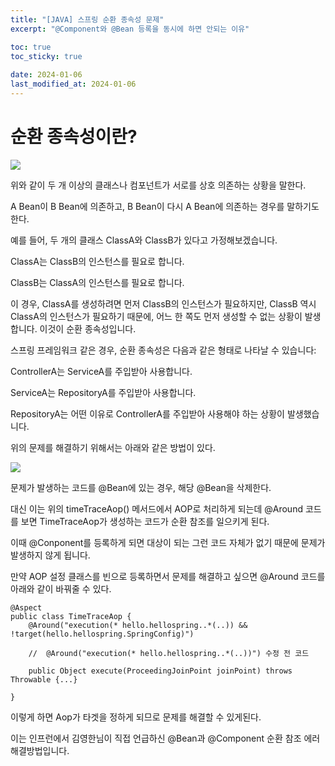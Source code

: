 ```yaml
---
title: "[JAVA] 스프링 순환 종속성 문제"
excerpt: "@Component와 @Bean 등록을 동시에 하면 안되는 이유"

toc: true
toc_sticky: true
 
date: 2024-01-06
last_modified_at: 2024-01-06
---
```


# 순환 종속성이란?

<img src = "https://github.com/cmblir/cmblir.github.io/assets/75519839/8b258f84-ea6a-477d-925c-ddc32da033e5">

위와 같이 두 개 이상의 클래스나 컴포넌트가 서로를 상호 의존하는 상황을 말한다.

A Bean이 B Bean에 의존하고, B Bean이 다시 A Bean에 의존하는 경우를 말하기도 한다.

예를 들어, 두 개의 클래스 ClassA와 ClassB가 있다고 가정해보겠습니다.

ClassA는 ClassB의 인스턴스를 필요로 합니다.

ClassB는 ClassA의 인스턴스를 필요로 합니다.

이 경우, ClassA를 생성하려면 먼저 ClassB의 인스턴스가 필요하지만, ClassB 역시 ClassA의 인스턴스가 필요하기 때문에, 어느 한 쪽도 먼저 생성할 수 없는 상황이 발생합니다. 이것이 순환 종속성입니다.

스프링 프레임워크 같은 경우, 순환 종속성은 다음과 같은 형태로 나타날 수 있습니다:

ControllerA는 ServiceA를 주입받아 사용합니다.

ServiceA는 RepositoryA를 주입받아 사용합니다.

RepositoryA는 어떤 이유로 ControllerA를 주입받아 사용해야 하는 상황이 발생했습니다.

위의 문제를 해결하기 위해서는 아래와 같은 방법이 있다.

<img src = "https://github.com/cmblir/cmblir.github.io/assets/75519839/9035dfd0-eedb-49bc-a302-97d76f697139">

문제가 발생하는 코드를 @Bean에 있는 경우, 해당 @Bean을 삭제한다.

대신 이는 위의 timeTraceAop() 메서드에서 AOP로 처리하게 되는데 @Around 코드를 보면 TimeTraceAop가 생성하는 코드가 순환 참조를 일으키게 된다.

이때 @Conponent를 등록하게 되면 대상이 되는 그런 코드 자체가 없기 때문에 문제가 발생하지 않게 됩니다.

만약 AOP 설정 클래스를 빈으로 등록하면서 문제를 해결하고 싶으면 @Around 코드를 아래와 같이 바꿔줄 수 있다.

```
@Aspect
public class TimeTraceAop {
    @Around("execution(* hello.hellospring..*(..)) && !target(hello.hellospring.SpringConfig)")

    //  @Around("execution(* hello.hellospring..*(..))") 수정 전 코드

    public Object execute(ProceedingJoinPoint joinPoint) throws Throwable {...}

}
```

이렇게 하면 Aop가 타겟을 정하게 되므로 문제를 해결할 수 있게된다.

이는 인프런에서 김영한님이 직접 언급하신 @Bean과 @Component 순환 참조 에러 해결방법입니다.